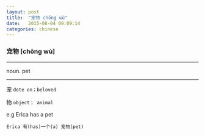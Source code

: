 ```yaml
---
layout: post
title:  "宠物 chǒng wù"
date:   2015-08-04 09:09:14
categories: chinese
---
```

### 宠物 [chǒng wù]
-----------

  noun. pet

-----------

   宠 `dote on；beloved`

   物 `object； animal`


e.g Erica has a pet

    Erica 有(has)一个(a) 宠物(pet)








